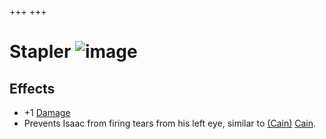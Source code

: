 +++
+++

 # Stapler ![image](/image/Stapler.png) 

Effects
---------


* +1 [Damage](/wiki/Damage "Damage")
* Prevents Isaac from firing tears from his left eye, similar to  [(Cain)](/wiki/Cain "Cain") [Cain](/wiki/Cain "Cain").


